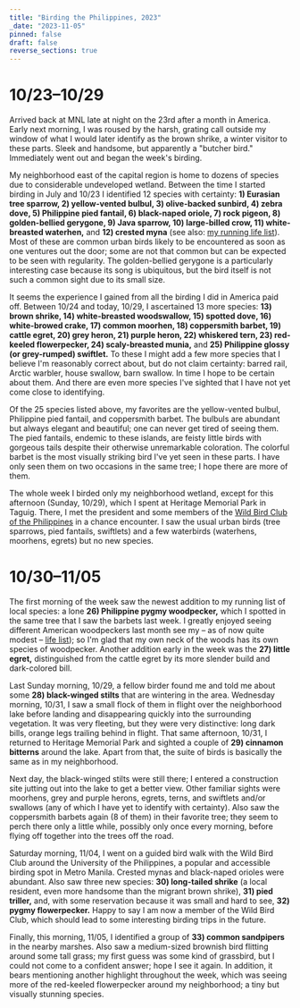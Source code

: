 ```yaml
---
title: "Birding the Philippines, 2023"
_date: "2023-11-05"
pinned: false
draft: false
reverse_sections: true
---
```


# 10/23–10/29

Arrived back at MNL late at night on the 23rd after a month in America. Early next morning, I was roused by the harsh, grating call outside my window of what I would later identify as the brown shrike, a winter visitor to these parts. Sleek and handsome, but apparently a "butcher bird." Immediately went out and began the week's birding.

My neighborhood east of the capital region is home to dozens of species due to considerable undeveloped wetland. Between the time I started birding in July and 10/23 I identified 12 species with certainty: **1) Eurasian tree sparrow, 2) yellow-vented bulbul, 3) olive-backed sunbird, 4) zebra dove, 5) Philippine pied fantail, 6) black-naped oriole, 7) rock pigeon, 8) golden-bellied gerygone, 9) Java sparrow, 10) large-billed crow, 11) white-breasted waterhen,** and **12) crested myna** (see also: [my running life list](/birding-life-list)). Most of these are common urban birds likely to be encountered as soon as one ventures out the door; some are not that common but can be expected to be seen with regularity. The golden-bellied gerygone is a particularly interesting case because its song is ubiquitous, but the bird itself is not such a common sight due to its small size.

It seems the experience I gained from all the birding I did in America paid off. Between 10/24 and today, 10/29, I ascertained 13 more species: **13) brown shrike, 14) white-breasted woodswallow, 15) spotted dove, 16) white-browed crake, 17) common moorhen, 18) coppersmith barbet, 19) cattle egret, 20) grey heron, 21) purple heron, 22) whiskered tern, 23) red-keeled flowerpecker, 24) scaly-breasted munia,** and **25) Philippine glossy (or grey-rumped) swiftlet.** To these I might add a few more species that I believe I'm reasonably correct about, but do not claim certainty: barred rail, Arctic warbler, house swallow, barn swallow. In time I hope to be certain about them. And there are even more species I've sighted that I have not yet come close to identifying.

Of the 25 species listed above, my favorites are the yellow-vented bulbul, Philippine pied fantail, and coppersmith barbet. The bulbuls are abundant but always elegant and beautiful; one can never get tired of seeing them. The pied fantails, endemic to these islands, are feisty little birds with gorgeous tails despite their otherwise unremarkable coloration. The colorful barbet is the most visually striking bird I've yet seen in these parts. I have only seen them on two occasions in the same tree; I hope there are more of them.

The whole week I birded only my neighborhood wetland, except for this afternoon (Sunday, 10/29), which I spent at Heritage Memorial Park in Taguig. There, I met the president and some members of the [Wild Bird Club of the Philippines](https://birdwatch.ph) in a chance encounter. I saw the usual urban birds (tree sparrows, pied fantails, swiftlets) and a few waterbirds (waterhens, moorhens, egrets) but no new species.

# 10/30–11/05

The first morning of the week saw the newest addition to my running list of local species: a lone **26) Philippine pygmy woodpecker,** which I spotted in the same tree that I saw the barbets last week. I greatly enjoyed seeing different American woodpeckers last month see my – as of now quite modest – [life list](/birding-life-list)); so I'm glad that my own neck of the woods has its own species of woodpecker. Another addition early in the week was the **27) little egret,** distinguished from the cattle egret by its more slender build and dark-colored bill. 

Last Sunday morning, 10/29, a fellow birder found me and told me about some **28) black-winged stilts** that are wintering in the area. Wednesday morning, 10/31, I saw a small flock of them in flight over the neighborhood lake before landing and disappearing quickly into the surrounding vegetation. It was very fleeting, but they were very distinctive: long dark bills, orange legs trailing behind in flight. That same afternoon, 10/31, I returned to Heritage Memorial Park and sighted a couple of **29) cinnamon bitterns** around the lake. Apart from that, the suite of birds is basically the same as in my neighborhood. 

Next day, the black-winged stilts were still there; I entered a construction site jutting out into the lake to get a better view. Other familiar sights were moorhens, grey and purple herons, egrets, terns, and swiftlets and/or swallows (any of which I have yet to identify with certainty). Also saw the coppersmith barbets again (8 of them) in their favorite tree; they seem to perch there only a little while, possibly only once every morning, before flying off together into the trees off the road.

Saturday morning, 11/04, I went on a guided bird walk with the Wild Bird Club around the University of the Philippines, a popular and accessible birding spot in Metro Manila. Crested mynas and black-naped orioles were abundant. Also saw three new species: **30) long-tailed shrike** (a local resident, even more handsome than the migrant brown shrike), **31) pied triller,** and, with some reservation because it was small and hard to see, **32) pygmy flowerpecker.** Happy to say I am now a member of the Wild Bird Club, which should lead to some interesting birding trips in the future.

Finally, this morning, 11/05, I identified a group of **33) common sandpipers** in the nearby marshes. Also saw a medium-sized brownish bird flitting around some tall grass; my first guess was some kind of grassbird, but I could not come to a confident answer; hope I see it again. In addition, it bears mentioning another highlight throughout the week, which was seeing more of the red-keeled flowerpecker around my neighborhood; a tiny but visually stunning species.
